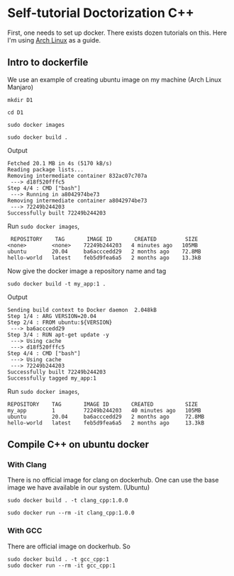 # Self-tutorial Doctorization C++
First, one needs to set up docker. There exists dozen tutorials on this.
Here I'm using [Arch Linux](https://linuxhint.com/arch-linux-docker-tutorial/) as a guide.

## Intro to dockerfile

We use an example of creating ubuntu image on my machine  (Arch Linux Manjaro)

```
mkdir D1

cd D1

sudo docker images

sudo docker build .

```
Output
```
Fetched 20.1 MB in 4s (5170 kB/s)
Reading package lists...
Removing intermediate container 832ac07c707a
 ---> d18f520fffc5
Step 4/4 : CMD ["bash"]
 ---> Running in a8042974be73
Removing intermediate container a8042974be73
 ---> 72249b244203
Successfully built 72249b244203
```
Run `sudo docker images`, 

```
 REPOSITORY    TAG       IMAGE ID       CREATED         SIZE
<none>        <none>    72249b244203   4 minutes ago   105MB
ubuntu        20.04     ba6acccedd29   2 months ago    72.8MB
hello-world   latest    feb5d9fea6a5   2 months ago    13.3kB
```
Now give the docker image a repository name and tag 

`sudo docker build -t my_app:1 .`

Output
```
Sending build context to Docker daemon  2.048kB
Step 1/4 : ARG VERSION=20.04
Step 2/4 : FROM ubuntu:${VERSION}
 ---> ba6acccedd29
Step 3/4 : RUN apt-get update -y
 ---> Using cache
 ---> d18f520fffc5
Step 4/4 : CMD ["bash"]
 ---> Using cache
 ---> 72249b244203
Successfully built 72249b244203
Successfully tagged my_app:1
```
Run `sudo docker images`,

```
REPOSITORY    TAG       IMAGE ID       CREATED          SIZE
my_app        1         72249b244203   40 minutes ago   105MB
ubuntu        20.04     ba6acccedd29   2 months ago     72.8MB
hello-world   latest    feb5d9fea6a5   2 months ago     13.3kB
```
## Compile C++ on ubuntu docker

### With Clang
There is no official image for clang on dockerhub. One can use the base image we have available in our system. (Ubuntu)
```
sudo docker build . -t clang_cpp:1.0.0

sudo docker run --rm -it clang_cpp:1.0.0

```

### With GCC

There are official image on dockerhub. So
```
sudo docker build . -t gcc_cpp:1
sudo docker run --rm -it gcc_cpp:1
```
